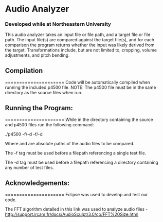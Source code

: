 # Audio Analyzer
### Developed while at Northeastern University

This audio analyzer takes an input file or file path, and a target file or file path. The input file(s) are compared against the target file(s), and for each comparison the program returns whether the input was likely derived from the target. Transformations include, but are not limited to, cropping, volume adjustments, and pitch bending.

## Compilation
=====================
Code will be automatically compiled when running the included p4500 file.
NOTE: The p4500 file must be in the same directory as the source files when run.


## Running the Program:
=====================
While in the directory containing the source and p4500 files
run the following command:

./p4500 -f/-d <filepath1> -f/-d <filepath2>

Where <filepath1> and <filepath2> are absolute paths of the audio files to be
compared.

The -f tag must be used before a filepath referencing a single test
file.

The -d tag must be used before a filepath referencing a directory
containing any number of test files.


## Acknowledgements:
=====================
Eclipse was used to develop and test our code.

The FFT algorithm detailed in this link was used to analyze audio files -
  http://support.ircam.fr/docs/AudioSculpt/3.0/co/FFT%20Size.html
